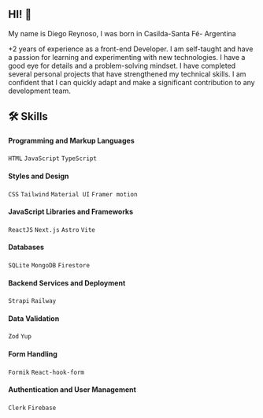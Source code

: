 

## HI! 👋

My name is Diego Reynoso, I was born in Casilda-Santa Fé- Argentina

+2 years of experience as a front-end Developer. I am self-taught and have a passion for
learning and experimenting with new technologies. I have a good eye for details and a
problem-solving mindset. I have completed several personal projects that have
strengthened my technical skills. I am confident that I can quickly adapt and make a
significant contribution to any development team.

## 🛠 Skills

#### Programming and Markup Languages
`HTML`
`JavaScript`
`TypeScript`
#### Styles and Design
`CSS`
`Tailwind`
`Material UI`
`Framer motion`
#### JavaScript Libraries and Frameworks
`ReactJS`
`Next.js`
`Astro`
`Vite`
#### Databases
`SQLite`
`MongoDB`
`Firestore`
#### Backend Services and Deployment
`Strapi`
`Railway`
#### Data Validation
`Zod`
`Yup`
#### Form Handling
`Formik`
`React-hook-form`
#### Authentication and User Management
`Clerk`
`Firebase`
